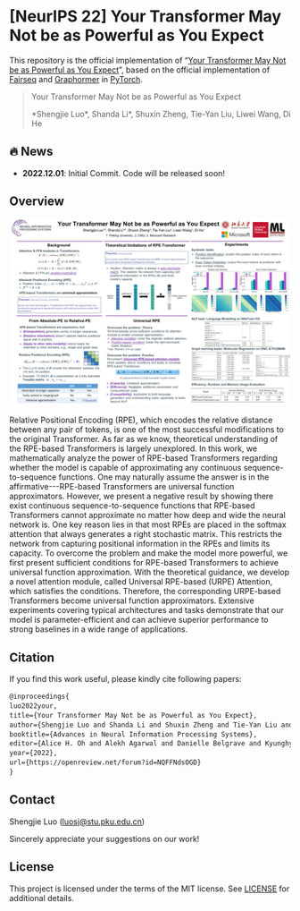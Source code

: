 # [NeurIPS 22] Your Transformer May Not be as Powerful as You Expect

This repository is the official implementation of “[Your Transformer May Not be as Powerful as You Expect](https://arxiv.org/pdf/2205.13401.pdf)”, based on the official implementation of [Fairseq](https://github.com/facebookresearch/fairseq) and [Graphormer](https://github.com/microsoft/Graphormer) in [PyTorch](https://github.com/pytorch/pytorch).

> Your Transformer May Not be as Powerful as You Expect
>
> *Shengjie Luo\*, Shanda Li\*, Shuxin Zheng, Tie-Yan Liu, Liwei Wang, Di He

## 🔥 News
- **2022.12.01**: Initial Commit. Code will be released soon!

## Overview

![poster](doc/poster.png)

Relative Positional Encoding (RPE), which encodes the relative distance between any pair of tokens, is one of the most successful modifications to the original Transformer. As far as we know, theoretical understanding of the RPE-based Transformers is largely unexplored. In this work, we mathematically analyze the power of RPE-based Transformers regarding whether the model is capable of approximating any continuous sequence-to-sequence functions. One may naturally assume the answer is in the affirmative---RPE-based Transformers are universal function approximators. However, we present a negative result by showing there exist continuous sequence-to-sequence functions that RPE-based Transformers cannot approximate no matter how deep and wide the neural network is. One key reason lies in that most RPEs are placed in the softmax attention that always generates a right stochastic matrix. This restricts the network from capturing positional information in the RPEs and limits its capacity. To overcome the problem and make the model more powerful, we first present sufficient conditions for RPE-based Transformers to achieve universal function approximation. With the theoretical guidance, we develop a novel attention module, called Universal RPE-based (URPE) Attention, which satisfies the conditions. Therefore, the corresponding URPE-based Transformers become universal function approximators. Extensive experiments covering typical architectures and tasks demonstrate that our model is parameter-efficient and can achieve superior performance to strong baselines in a wide range of applications. 

## Citation

If you find this work useful, please kindly cite following papers:

```latex
@inproceedings{
luo2022your,
title={Your Transformer May Not be as Powerful as You Expect},
author={Shengjie Luo and Shanda Li and Shuxin Zheng and Tie-Yan Liu and Liwei Wang and Di He},
booktitle={Advances in Neural Information Processing Systems},
editor={Alice H. Oh and Alekh Agarwal and Danielle Belgrave and Kyunghyun Cho},
year={2022},
url={https://openreview.net/forum?id=NQFFNdsOGD}
}
```

## Contact

Shengjie Luo (luosj@stu.pku.edu.cn)

Sincerely appreciate your suggestions on our work!

## License

This project is licensed under the terms of the MIT license. See [LICENSE](https://github.com/lsj2408/Transformer-M/blob/main/LICENSE) for additional details.
